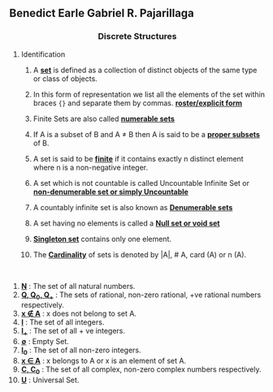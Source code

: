 ## Benedict Earle Gabriel R. Pajarillaga

<center><h3>Discrete Structures</h3></center>

1. Identification

    1. A <u><b>set</b></u> is defined as a collection of distinct objects of the same type or class of objects.

    2. In this form of representation we list all the elements of the set within braces `{}` and separate them by commas. <u><b>roster/explicit form</b></u>

    3. Finite Sets are also called <u><b>numerable sets</b></u>

    4. If A is a subset of B and A ≠ B then A is said to be a <u><b>proper subsets</b></u> of B.
    
    5. A set is said to be <u><b>finite</b></u> if it contains exactly n distinct element where n is a non-negative integer.
    
    6. A set which is not countable is called Uncountable Infinite Set or <u><b>non-denumerable set or simply Uncountable</b></u>
    
    7. A countably infinite set is also known as <u><b>Denumerable sets</b></u>
    
    8. A set having no elements is called a <u><b>Null set or void set</b></u>
    
    9. <u><b>Singleton set</b></u> contains only one element.
    
    10. The <u><b>Cardinality</b></u> of sets is denoted by |A|, # A, card (A) or n (A).

<br />

1. <u><b>N</b></u> : The set of all natural numbers.
2. <u><b>Q, Q<sub>0</sub>, Q<sub>+</sub></b></u> : The sets of rational, non-zero rational, +ve rational numbers respectively.
3. <u><b>x ∉ A</b></u> : x does not belong to set A.
4. <u><b>I</b></u> : The set of all integers.
5. <u><b>I<sub>+</sub></b></u> : The set of all + ve integers.
6. <u><b>∅</b></u> : Empty Set.
7. <u><b>I<sub>0</sub></b></u> : The set of all non-zero integers.
8. <u><b>x ∈ A</b></u> : x belongs to A or x is an element of set A.
9. <u><b>C, C<sub>0</sub></b></u> : The set of all complex, non-zero complex numbers respectively.
10. <u><b>U</b></u> :  Universal Set.



